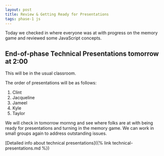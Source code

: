 ```yaml
---
layout: post
title: Review & Getting Ready for Presentations
tags: phase-1 js
---
```


Today we checked in where everyone was at with progress on the memory game and reviewed some JavaScript concepts.

## End-of-phase Technical Presentations tomorrow at 2:00

This will be in the usual classroom.

The order of presentations will be as follows:

1. Clint
2. Jacqueline
3. Jameel
4. Kyle
5. Taylor

We will check in tomorrow mornng and see where folks are at with being ready for presentations and turning in the memory game. We can work in small groups again to address outstanding issues.

[Detailed info about technical presentations]({% link technical-presentations.md %})
